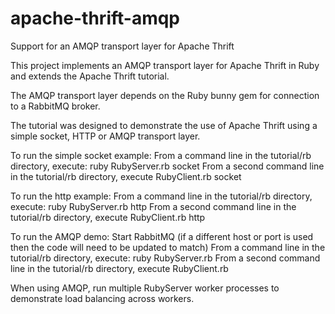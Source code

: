 apache-thrift-amqp
==================

Support for an AMQP transport layer for Apache Thrift


This project implements an AMQP transport layer for Apache Thrift in Ruby and
extends the Apache Thrift tutorial.

The AMQP transport layer depends on the Ruby bunny gem for connection to a RabbitMQ broker.

The tutorial was designed to demonstrate the use of Apache Thrift using a
simple socket, HTTP or AMQP transport layer.

To run the simple socket example:
From a command line in the tutorial/rb directory, execute: ruby RubyServer.rb socket
From a second command line in the tutorial/rb directory, execute RubyClient.rb socket

To run the http example:
From a command line in the tutorial/rb directory, execute: ruby RubyServer.rb http
From a second command line in the tutorial/rb directory, execute RubyClient.rb http

To run the AMQP demo:
Start RabbitMQ (if a different host or port is used then the code will need to be updated to match)
From a command line in the tutorial/rb directory, execute: ruby RubyServer.rb
From a second command line in the tutorial/rb directory, execute RubyClient.rb


When using AMQP, run multiple RubyServer worker processes to demonstrate load balancing across workers.


